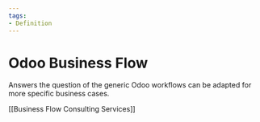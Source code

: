 ```yaml
---
tags:
- Definition
---
```

# Odoo Business Flow

Answers the question of the generic Odoo workflows can be adapted for more specific business cases.

[[Business Flow Consulting Services]]